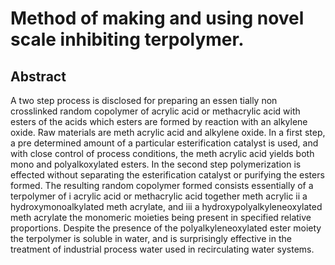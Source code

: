 # Method of making and using novel scale inhibiting terpolymer.

## Abstract
A two step process is disclosed for preparing an essen tially non crosslinked random copolymer of acrylic acid or methacrylic acid with esters of the acids which esters are formed by reaction with an alkylene oxide. Raw materials are meth acrylic acid and alkylene oxide. In a first step, a pre determined amount of a particular esterification catalyst is used, and with close control of process conditions, the meth acrylic acid yields both mono and polyalkoxylated esters. In the second step polymerization is effected without separating the esterification catalyst or purifying the esters formed. The resulting random copolymer formed consists essentially of a terpolymer of i acrylic acid or methacrylic acid together meth acrylic ii a hydroxymonoalkylated meth acrylate, and iii a hydroxypolyalkyleneoxylated meth acrylate the monomeric moieties being present in specified relative proportions. Despite the presence of the polyalkyleneoxylated ester moiety the terpolymer is soluble in water, and is surprisingly effective in the treatment of industrial process water used in recirculating water systems.